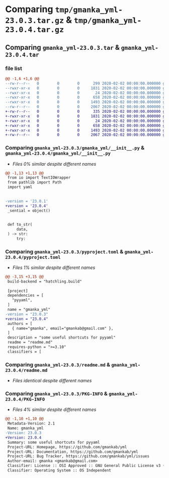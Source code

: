 # Comparing `tmp/gmanka_yml-23.0.3.tar.gz` & `tmp/gmanka_yml-23.0.4.tar.gz`

## Comparing `gmanka_yml-23.0.3.tar` & `gmanka_yml-23.0.4.tar`

### file list

```diff
@@ -1,6 +1,6 @@
--rw-r--r--   0        0        0      299 2020-02-02 00:00:00.000000 gmanka_yml-23.0.3/changelog.md
--rwxr-xr-x   0        0        0     1831 2020-02-02 00:00:00.000000 gmanka_yml-23.0.3/gmanka_yml/__init__.py
--rwxr-xr-x   0        0        0       24 2020-02-02 00:00:00.000000 gmanka_yml-23.0.3/.gitignore
--rwxr-xr-x   0        0        0      658 2020-02-02 00:00:00.000000 gmanka_yml-23.0.3/pyproject.toml
--rwxr-xr-x   0        0        0     1493 2020-02-02 00:00:00.000000 gmanka_yml-23.0.3/readme.md
--rw-r--r--   0        0        0     2067 2020-02-02 00:00:00.000000 gmanka_yml-23.0.3/PKG-INFO
+-rw-r--r--   0        0        0      335 2020-02-02 00:00:00.000000 gmanka_yml-23.0.4/changelog.md
+-rwxr-xr-x   0        0        0     1831 2020-02-02 00:00:00.000000 gmanka_yml-23.0.4/gmanka_yml/__init__.py
+-rwxr-xr-x   0        0        0       24 2020-02-02 00:00:00.000000 gmanka_yml-23.0.4/.gitignore
+-rwxr-xr-x   0        0        0      658 2020-02-02 00:00:00.000000 gmanka_yml-23.0.4/pyproject.toml
+-rwxr-xr-x   0        0        0     1493 2020-02-02 00:00:00.000000 gmanka_yml-23.0.4/readme.md
+-rw-r--r--   0        0        0     2067 2020-02-02 00:00:00.000000 gmanka_yml-23.0.4/PKG-INFO
```

### Comparing `gmanka_yml-23.0.3/gmanka_yml/__init__.py` & `gmanka_yml-23.0.4/gmanka_yml/__init__.py`

 * *Files 0% similar despite different names*

```diff
@@ -1,13 +1,13 @@
 from io import TextIOWrapper
 from pathlib import Path
 import yaml
 
 
-version = '23.0.1'
+version = '23.0.4'
 _sential = object()
 
 
 def to_str(
     data,
 ) -> str:
     try:
```

### Comparing `gmanka_yml-23.0.3/pyproject.toml` & `gmanka_yml-23.0.4/pyproject.toml`

 * *Files 1% similar despite different names*

```diff
@@ -3,15 +3,15 @@
 build-backend = "hatchling.build"
 
 [project]
 dependencies = [
   "pyyaml",
 ]
 name = "gmanka_yml"
-version = "23.0.3"
+version = "23.0.4"
 authors = [
   { name="gmanka", email="gmankab@gmail.com" },
 ]
 description = "some useful shortcuts for pyyaml"
 readme = "readme.md"
 requires-python = ">=3.10"
 classifiers = [
```

### Comparing `gmanka_yml-23.0.3/readme.md` & `gmanka_yml-23.0.4/readme.md`

 * *Files identical despite different names*

### Comparing `gmanka_yml-23.0.3/PKG-INFO` & `gmanka_yml-23.0.4/PKG-INFO`

 * *Files 4% similar despite different names*

```diff
@@ -1,10 +1,10 @@
 Metadata-Version: 2.1
 Name: gmanka_yml
-Version: 23.0.3
+Version: 23.0.4
 Summary: some useful shortcuts for pyyaml
 Project-URL: Homepage, https://github.com/gmankab/yml
 Project-URL: Documentation, https://github.com/gmankab/yml
 Project-URL: Bug Tracker, https://github.com/gmankab/yml/issues
 Author-email: gmanka <gmankab@gmail.com>
 Classifier: License :: OSI Approved :: GNU General Public License v3 (GPLv3)
 Classifier: Operating System :: OS Independent
```

